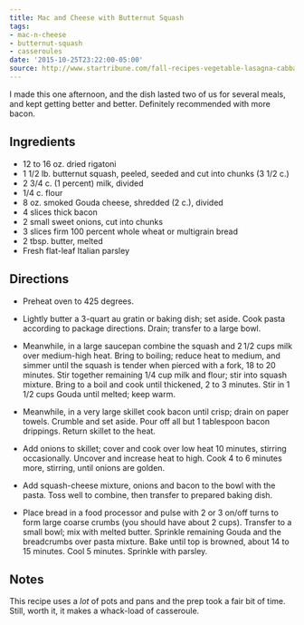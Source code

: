 ```yaml
---
title: Mac and Cheese with Butternut Squash
tags:
- mac-n-cheese
- butternut-squash
- casseroules
date: '2015-10-25T23:22:00-05:00'
source: http://www.startribune.com/fall-recipes-vegetable-lasagna-cabbage-soup-squash-mac-and-cheese/328854591/
---
```

I made this one afternoon, and the dish lasted two of us for several meals, and kept getting better and better. Definitely recommended with more bacon.

## Ingredients

* 12 to 16 oz. dried rigatoni
* 1 1/2 lb. butternut squash, peeled, seeded and cut into chunks (3 1/2 c.)
* 2 3/4 c. (1 percent) milk, divided
* 1/4 c. flour
* 8 oz. smoked Gouda cheese, shredded (2 c.), divided
* 4 slices thick bacon
* 2 small sweet onions, cut into chunks
* 3 slices firm 100 percent whole wheat or multigrain bread
* 2 tbsp. butter, melted
* Fresh flat-leaf Italian parsley

## Directions

* Preheat oven to 425 degrees.

* Lightly butter a 3-quart au gratin or baking dish; set aside. Cook pasta according to package directions. Drain; transfer to a large bowl.

* Meanwhile, in a large saucepan combine the squash and 2 1/2 cups milk over medium-high heat. Bring to boiling; reduce heat to medium, and simmer until the squash is tender when pierced with a fork, 18 to 20 minutes. Stir together remaining 1/4 cup milk and flour; stir into squash mixture. Bring to a boil and cook until thickened, 2 to 3 minutes. Stir in 1 1/2 cups Gouda until melted; keep warm.

* Meanwhile, in a very large skillet cook bacon until crisp; drain on paper towels. Crumble and set aside. Pour off all but 1 tablespoon bacon drippings. Return skillet to the heat.

* Add onions to skillet; cover and cook over low heat 10 minutes, stirring occasionally. Uncover and increase heat to high. Cook 4 to 6 minutes more, stirring, until onions are golden.

* Add squash-cheese mixture, onions and bacon to the bowl with the pasta. Toss well to combine, then transfer to prepared baking dish.

* Place bread in a food processor and pulse with 2 or 3 on/off turns to form large coarse crumbs (you should have about 2 cups). Transfer to a small bowl; mix with melted butter. Sprinkle remaining Gouda and the breadcrumbs over pasta mixture. Bake until top is browned, about 14 to 15 minutes. Cool 5 minutes. Sprinkle with parsley.


## Notes

This recipe uses a *lot* of pots and pans and the prep took a fair bit of time. Still, worth it, it makes a whack-load of casseroule.
